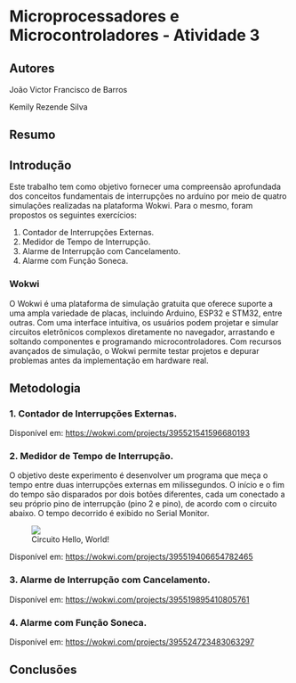 # Microprocessadores e Microcontroladores - Atividade 3

## Autores
João Victor Francisco de Barros

Kemily Rezende Silva

## Resumo


## Introdução
Este trabalho tem como objetivo fornecer uma compreensão aprofundada dos conceitos fundamentais de interrupções no arduíno por meio de quatro simulações realizadas na plataforma Wokwi. Para o mesmo, foram propostos os seguintes exercícios:
1. Contador de Interrupções Externas.
2. Medidor de Tempo de Interrupção.
3. Alarme de Interrupção com Cancelamento.
4. Alarme com Função Soneca.
### Wokwi
O Wokwi é uma plataforma de simulação gratuita que oferece suporte a uma ampla variedade de placas, incluindo Arduino, ESP32 e STM32, entre outras. Com uma interface intuitiva, os usuários podem projetar e simular circuitos eletrônicos complexos diretamente no navegador, arrastando e soltando componentes e programando microcontroladores. Com recursos avançados de simulação, o Wokwi permite testar projetos e depurar problemas antes da implementação em hardware real.


## Metodologia

### 1. Contador de Interrupções Externas.

Disponível em: https://wokwi.com/projects/395521541596680193

### 2. Medidor de Tempo de Interrupção.

O objetivo deste experimento é desenvolver um programa que meça o tempo entre duas interrupções externas em milissegundos. O início e o fim do tempo são disparados por dois botões diferentes, cada um conectado a seu próprio pino de interrupção (pino 2 e pino), de acordo com o circuito abaixo. O tempo decorrido é exibido no Serial Monitor.

<figure>
<img src="questão 1/medidor.png"/>
<figcaption> Circuito Hello, World!</figcaption>
</figure>

Disponível em: https://wokwi.com/projects/395519406654782465

### 3. Alarme de Interrupção com Cancelamento.

Disponível em: https://wokwi.com/projects/395519895410805761

### 4. Alarme com Função Soneca.

Disponível em: https://wokwi.com/projects/395524723483063297

## Conclusões
